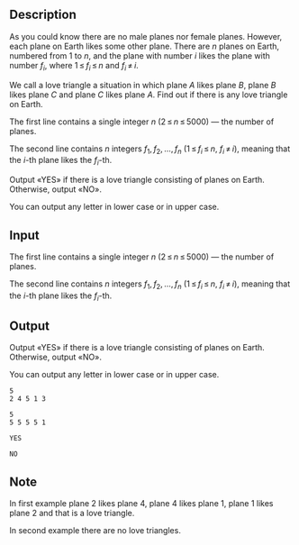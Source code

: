 ## Description

<div><p>As you could know there are no male planes nor female planes. However, each plane on Earth likes some other plane. There are <span class="tex-span"><i>n</i></span> planes on Earth, numbered from <span class="tex-span">1</span> to <span class="tex-span"><i>n</i></span>, and the plane with number <span class="tex-span"><i>i</i></span> likes the plane with number <span class="tex-span"><i>f</i><sub class="lower-index"><i>i</i></sub></span>, where <span class="tex-span">1 ≤ <i>f</i><sub class="lower-index"><i>i</i></sub> ≤ <i>n</i></span> and <span class="tex-span"><i>f</i><sub class="lower-index"><i>i</i></sub> ≠ <i>i</i></span>.</p><p>We call a love triangle a situation in which plane <span class="tex-span"><i>A</i></span> likes plane <span class="tex-span"><i>B</i></span>, plane <span class="tex-span"><i>B</i></span> likes plane <span class="tex-span"><i>C</i></span> and plane <span class="tex-span"><i>C</i></span> likes plane <span class="tex-span"><i>A</i></span>. Find out if there is any love triangle on Earth.</p></div><div class="input-specification"><p>The first line contains a single integer <span class="tex-span"><i>n</i></span> (<span class="tex-span">2 ≤ <i>n</i> ≤ 5000</span>)&nbsp;— the number of planes.</p><p>The second line contains <span class="tex-span"><i>n</i></span> integers <span class="tex-span"><i>f</i><sub class="lower-index">1</sub>, <i>f</i><sub class="lower-index">2</sub>, ..., <i>f</i><sub class="lower-index"><i>n</i></sub></span> (<span class="tex-span">1 ≤ <i>f</i><sub class="lower-index"><i>i</i></sub> ≤ <i>n</i></span>, <span class="tex-span"><i>f</i><sub class="lower-index"><i>i</i></sub> ≠ <i>i</i></span>), meaning that the <span class="tex-span"><i>i</i></span>-th plane likes the <span class="tex-span"><i>f</i><sub class="lower-index"><i>i</i></sub></span>-th.</p></div><div class="output-specification"><p>Output «<span class="tex-font-style-tt">YES</span>» if there is a love triangle consisting of planes on Earth. Otherwise, output «<span class="tex-font-style-tt">NO</span>».</p><p>You can output any letter in lower case or in upper case.</p></div>

## Input

<p>The first line contains a single integer <span class="tex-span"><i>n</i></span> (<span class="tex-span">2 ≤ <i>n</i> ≤ 5000</span>)&nbsp;— the number of planes.</p><p>The second line contains <span class="tex-span"><i>n</i></span> integers <span class="tex-span"><i>f</i><sub class="lower-index">1</sub>, <i>f</i><sub class="lower-index">2</sub>, ..., <i>f</i><sub class="lower-index"><i>n</i></sub></span> (<span class="tex-span">1 ≤ <i>f</i><sub class="lower-index"><i>i</i></sub> ≤ <i>n</i></span>, <span class="tex-span"><i>f</i><sub class="lower-index"><i>i</i></sub> ≠ <i>i</i></span>), meaning that the <span class="tex-span"><i>i</i></span>-th plane likes the <span class="tex-span"><i>f</i><sub class="lower-index"><i>i</i></sub></span>-th.</p>

## Output

<p>Output «<span class="tex-font-style-tt">YES</span>» if there is a love triangle consisting of planes on Earth. Otherwise, output «<span class="tex-font-style-tt">NO</span>».</p><p>You can output any letter in lower case or in upper case.</p>





```input1
5
2 4 5 1 3

```




```input2
5
5 5 5 5 1

```




```output1
YES

```




```output2
NO

```



## Note

<p>In first example plane <span class="tex-span">2</span> likes plane <span class="tex-span">4</span>, plane <span class="tex-span">4</span> likes plane <span class="tex-span">1</span>, plane <span class="tex-span">1</span> likes plane <span class="tex-span">2</span> and that is a love triangle.</p><p>In second example there are no love triangles.</p>
